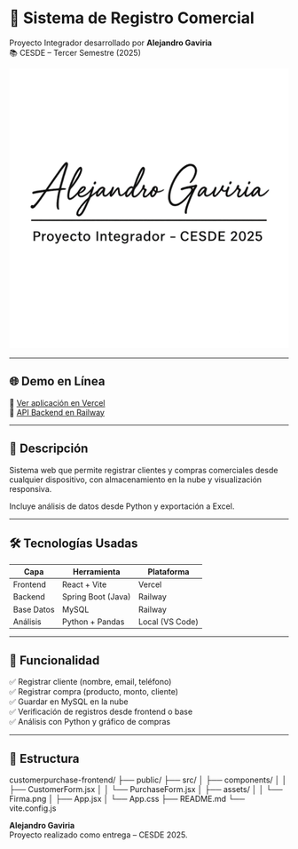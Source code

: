 # 🧾 Sistema de Registro Comercial

Proyecto Integrador desarrollado por **Alejandro Gaviria**  
📚 CESDE – Tercer Semestre (2025)

![Captura Proyecto](./src/assets/Firma.png)

---

## 🌐 Demo en Línea

🔗 [Ver aplicación en Vercel](https://miniproyecto-frontend-cesde.vercel.app)  
🔗 [API Backend en Railway](https://miniproyectocesde-production.up.railway.app/api/customers)

---

## 📌 Descripción

Sistema web que permite registrar clientes y compras comerciales desde cualquier dispositivo, con almacenamiento en la nube y visualización responsiva.

Incluye análisis de datos desde Python y exportación a Excel.

---

## 🛠️ Tecnologías Usadas

| Capa       | Herramienta         | Plataforma       |
|------------|---------------------|------------------|
| Frontend   | React + Vite        | Vercel           |
| Backend    | Spring Boot (Java)  | Railway          |
| Base Datos | MySQL               | Railway          |
| Análisis   | Python + Pandas     | Local (VS Code)  |

---

## 🚀 Funcionalidad

✅ Registrar cliente (nombre, email, teléfono)  
✅ Registrar compra (producto, monto, cliente)  
✅ Guardar en MySQL en la nube  
✅ Verificación de registros desde frontend o base  
✅ Análisis con Python y gráfico de compras

---

## 📂 Estructura
customerpurchase-frontend/
├── public/
├── src/
│ ├── components/
│ │ ├── CustomerForm.jsx
│ │ └── PurchaseForm.jsx
│ ├── assets/
│ │ └── Firma.png
│ ├── App.jsx
│ └── App.css
├── README.md
└── vite.config.js

**Alejandro Gaviria**  
Proyecto realizado como entrega – CESDE 2025.


